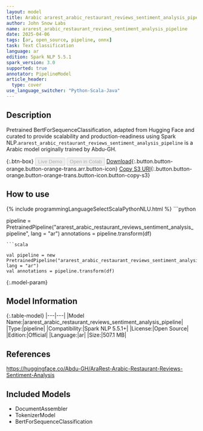 ```yaml
---
layout: model
title: Arabic ararest_arabic_restaurant_reviews_sentiment_analysis_pipeline pipeline BertForSequenceClassification from Abdu-GH
author: John Snow Labs
name: ararest_arabic_restaurant_reviews_sentiment_analysis_pipeline
date: 2025-04-06
tags: [ar, open_source, pipeline, onnx]
task: Text Classification
language: ar
edition: Spark NLP 5.5.1
spark_version: 3.0
supported: true
annotator: PipelineModel
article_header:
  type: cover
use_language_switcher: "Python-Scala-Java"
---
```


## Description

Pretrained BertForSequenceClassification, adapted from Hugging Face and curated to provide scalability and production-readiness using Spark NLP.`ararest_arabic_restaurant_reviews_sentiment_analysis_pipeline` is a Arabic model originally trained by Abdu-GH.

{:.btn-box}
<button class="button button-orange" disabled>Live Demo</button>
<button class="button button-orange" disabled>Open in Colab</button>
[Download](https://s3.amazonaws.com/auxdata.johnsnowlabs.com/public/models/ararest_arabic_restaurant_reviews_sentiment_analysis_pipeline_ar_5.5.1_3.0_1743961835288.zip){:.button.button-orange.button-orange-trans.arr.button-icon}
[Copy S3 URI](s3://auxdata.johnsnowlabs.com/public/models/ararest_arabic_restaurant_reviews_sentiment_analysis_pipeline_ar_5.5.1_3.0_1743961835288.zip){:.button.button-orange.button-orange-trans.button-icon.button-copy-s3}

## How to use



<div class="tabs-box" markdown="1">
{% include programmingLanguageSelectScalaPythonNLU.html %}
```python

pipeline = PretrainedPipeline("ararest_arabic_restaurant_reviews_sentiment_analysis_pipeline", lang = "ar")
annotations =  pipeline.transform(df)   

```
```scala

val pipeline = new PretrainedPipeline("ararest_arabic_restaurant_reviews_sentiment_analysis_pipeline", lang = "ar")
val annotations = pipeline.transform(df)

```
</div>

{:.model-param}
## Model Information

{:.table-model}
|---|---|
|Model Name:|ararest_arabic_restaurant_reviews_sentiment_analysis_pipeline|
|Type:|pipeline|
|Compatibility:|Spark NLP 5.5.1+|
|License:|Open Source|
|Edition:|Official|
|Language:|ar|
|Size:|507.1 MB|

## References

https://huggingface.co/Abdu-GH/AraRest-Arabic-Restaurant-Reviews-Sentiment-Analysis

## Included Models

- DocumentAssembler
- TokenizerModel
- BertForSequenceClassification